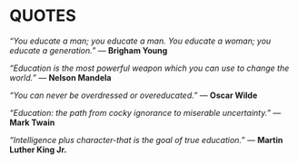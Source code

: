 # QUOTES

*“You educate a man; you educate a man. You educate a woman; you educate a generation.”* 
― **Brigham Young**

*“Education is the most powerful weapon which you can use to change the world.”*
― **Nelson Mandela**

*“You can never be overdressed or overeducated.”*
― **Oscar Wilde**

*“Education: the path from cocky ignorance to miserable uncertainty.”* 
― **Mark Twain**

*“Intelligence plus character-that is the goal of true education.”* 
― **Martin Luther King Jr.**
